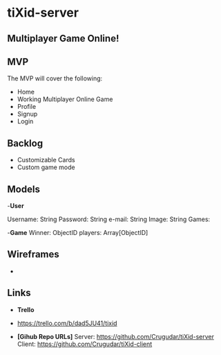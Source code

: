 # tiXid-server
## Multiplayer Game Online!

## MVP
The MVP will cover the following:

-   Home
-   Working Multiplayer Online Game
-   Profile
-   Signup
-   Login


## Backlog
- Customizable Cards
- Custom game mode

## Models
-**User**

Username: String
Password: String
e-mail: String
Image: String
Games:

-**Game**
Winner: ObjectID
players: Array[ObjectID]

## Wireframes
- 



## Links

- **Trello**
- https://trello.com/b/dad5JU41/tixid



- **[Gihub Repo URLs]**
Server: https://github.com/Crugudar/tiXid-server
Client: https://github.com/Crugudar/tiXid-client
